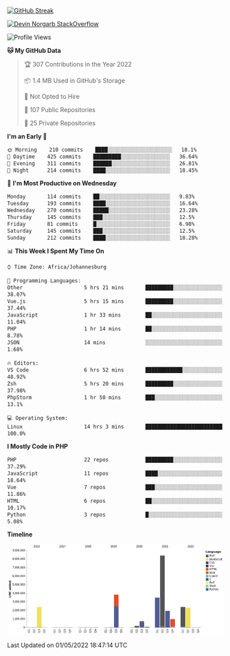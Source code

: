 
[![GitHub Streak](http://github-readme-streak-stats.herokuapp.com?user=DevinNorgarb&date_format=M%20j%5B%2C%20Y%5D)](https://git.io/streak-stats)


[![Devin Norgarb StackOverflow](https://github-readme-stackoverflow.vercel.app/?userID=4993755)](https://stackoverflow.com/users/4993755/devin-norgarb)

<!--START_SECTION:waka-->
![Profile Views](http://img.shields.io/badge/Profile%20Views-1-blue)

**🐱 My GitHub Data** 

> 🏆 307 Contributions in the Year 2022
 > 
> 📦 1.4 MB Used in GitHub's Storage 
 > 
> 🚫 Not Opted to Hire
 > 
> 📜 107 Public Repositories 
 > 
> 🔑 25 Private Repositories  
 > 
**I'm an Early 🐤** 

```text
🌞 Morning    210 commits    ████░░░░░░░░░░░░░░░░░░░░░   18.1% 
🌆 Daytime    425 commits    █████████░░░░░░░░░░░░░░░░   36.64% 
🌃 Evening    311 commits    ██████░░░░░░░░░░░░░░░░░░░   26.81% 
🌙 Night      214 commits    ████░░░░░░░░░░░░░░░░░░░░░   18.45%

```
📅 **I'm Most Productive on Wednesday** 

```text
Monday       114 commits    ██░░░░░░░░░░░░░░░░░░░░░░░   9.83% 
Tuesday      193 commits    ████░░░░░░░░░░░░░░░░░░░░░   16.64% 
Wednesday    270 commits    █████░░░░░░░░░░░░░░░░░░░░   23.28% 
Thursday     145 commits    ███░░░░░░░░░░░░░░░░░░░░░░   12.5% 
Friday       81 commits     █░░░░░░░░░░░░░░░░░░░░░░░░   6.98% 
Saturday     145 commits    ███░░░░░░░░░░░░░░░░░░░░░░   12.5% 
Sunday       212 commits    ████░░░░░░░░░░░░░░░░░░░░░   18.28%

```


📊 **This Week I Spent My Time On** 

```text
⌚︎ Time Zone: Africa/Johannesburg

💬 Programming Languages: 
Other                    5 hrs 21 mins       █████████░░░░░░░░░░░░░░░░   38.07% 
Vue.js                   5 hrs 15 mins       █████████░░░░░░░░░░░░░░░░   37.44% 
JavaScript               1 hr 33 mins        ██░░░░░░░░░░░░░░░░░░░░░░░   11.04% 
PHP                      1 hr 14 mins        ██░░░░░░░░░░░░░░░░░░░░░░░   8.78% 
JSON                     14 mins             ░░░░░░░░░░░░░░░░░░░░░░░░░   1.68%

🔥 Editors: 
VS Code                  6 hrs 52 mins       ████████████░░░░░░░░░░░░░   48.92% 
Zsh                      5 hrs 20 mins       █████████░░░░░░░░░░░░░░░░   37.98% 
PhpStorm                 1 hr 50 mins        ███░░░░░░░░░░░░░░░░░░░░░░   13.1%

💻 Operating System: 
Linux                    14 hrs 3 mins       █████████████████████████   100.0%

```

**I Mostly Code in PHP** 

```text
PHP                      22 repos            █████████░░░░░░░░░░░░░░░░   37.29% 
JavaScript               11 repos            ████░░░░░░░░░░░░░░░░░░░░░   18.64% 
Vue                      7 repos             ███░░░░░░░░░░░░░░░░░░░░░░   11.86% 
HTML                     6 repos             ██░░░░░░░░░░░░░░░░░░░░░░░   10.17% 
Python                   3 repos             █░░░░░░░░░░░░░░░░░░░░░░░░   5.08%

```


**Timeline**

![Chart not found](https://raw.githubusercontent.com/DevinNorgarb/DevinNorgarb/main/charts/bar_graph.png) 


 Last Updated on 01/05/2022 18:47:14 UTC
<!--END_SECTION:waka-->

